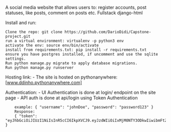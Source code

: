 A social media website that allows users to: register accounts, post statuses, like posts, comment on posts etc. Fullstack django-html

Install and run:

    Clone the repo: git clone https://github.com/DarioDidi/Capstone-project.git
    run a virtual environment: virtualenv -p python3 env
    activate the env: source env/bin/activate
    install from requirements.txt: pip install -r requirements.txt
    ensure you have postgres installed, if uncomment and use the sqlite settings.
    Run python manage.py migrate to apply database migrations.
    Run python manage.py runserver

Hosting link:
    - The site is hosted on pythonanywhere: [www.ddinho.pythonanywhere.com]

Authentication:
    - UI Authentication is done at login/ endpoint on the site page
    - API auth is done at api/login using Token Authentication

        example: { "username": "johnDoe", "password": "password123" }
        Response:
        { "token": "eyJhbGciOiJIUzI1NiIsInR5cCI6IkpXVCJ9.eyJzdWIiOiIxMjM0NTY3ODkwIiwibmFtZSI6IkpvaG4gRG9lIiwiaWF0IjoxNTE2MjM5MDIyfQ.SflKxwRJSMeKKF2QT4fwpMeJf36POk6yJV_adQssw5c" }
